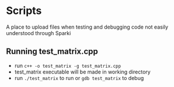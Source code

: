 # Scripts

A place to upload files when testing and debugging code not easily understood through Sparki

## Running test_matrix.cpp

- run `c++ -o test_matrix -g test_matrix.cpp`
- test_matrix executable will be made in working directory
- run `./test_matrix` to run or `gdb test_matrix` to debug
